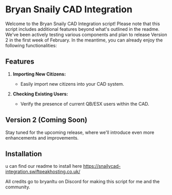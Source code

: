 # Bryan Snaily CAD Integration

Welcome to the Bryan Snaily CAD Integration script! Please note that this script includes additional features beyond what's outlined in the readme. We've been actively testing various components and plan to release Version 2 in the first week of February. In the meantime, you can already enjoy the following functionalities:

## Features

1. **Importing New Citizens:**
   - Easily import new citizens into your CAD system.

2. **Checking Existing Users:**
   - Verify the presence of current QB/ESX users within the CAD.

## Version 2 (Coming Soon)

Stay tuned for the upcoming release, where we'll introduce even more enhancements and improvements.

## Installation

u can find our readme to install here https://snailycad-integration.swiftpeakhosting.co.uk/

All credits go to bryanltu on Discord for making this script for me and the community.
